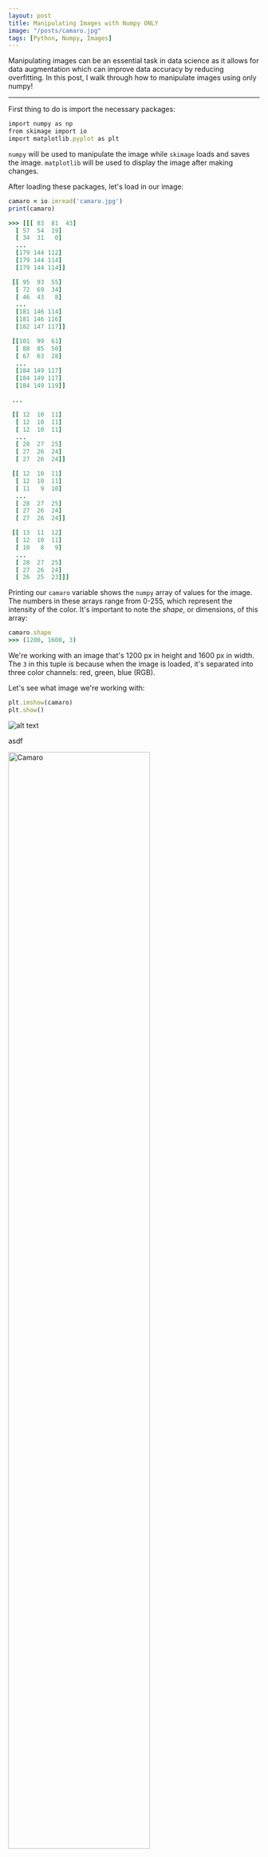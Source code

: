 ```yaml
---
layout: post
title: Manipulating Images with Numpy ONLY
image: "/posts/camaro.jpg"
tags: [Python, Numpy, Images]
---
```


Manipulating images can be an essential task in data science as it allows for data augmentation which can improve data accuracy by reducing overfitting. In this post, I walk through how to manipulate images using only numpy!

---

First thing to do is import the necessary packages:

```ruby
import numpy as np
from skimage import io
import matplotlib.pyplot as plt
```

`numpy` will be used to manipulate the image while `skimage` loads and saves the image. `matplotlib` will be used to display the image after making changes.

After loading these packages, let's load in our image:

```ruby
camaro = io.imread('camaro.jpg')
print(camaro)

>>> [[[ 83  81  43]
  [ 57  54  19]
  [ 34  31   0]
  ...
  [179 144 112]
  [179 144 114]
  [179 144 114]]

 [[ 95  93  55]
  [ 72  69  34]
  [ 46  43   8]
  ...
  [181 146 114]
  [181 146 116]
  [182 147 117]]

 [[101  99  61]
  [ 88  85  50]
  [ 67  63  28]
  ...
  [184 149 117]
  [184 149 117]
  [184 149 119]]

 ...

 [[ 12  10  11]
  [ 12  10  11]
  [ 12  10  11]
  ...
  [ 28  27  25]
  [ 27  26  24]
  [ 27  26  24]]

 [[ 12  10  11]
  [ 12  10  11]
  [ 11   9  10]
  ...
  [ 28  27  25]
  [ 27  26  24]
  [ 27  26  24]]

 [[ 13  11  12]
  [ 12  10  11]
  [ 10   8   9]
  ...
  [ 28  27  25]
  [ 27  26  24]
  [ 26  25  23]]]
```

Printing our `camaro` variable shows the `numpy` array of values for the image. The numbers in these arrays range from 0-255, which represent the intensity of the color. It's important to note the *shape*, or dimensions, of this array:

```ruby
camaro.shape
>>> (1200, 1600, 3)
```

We're working with an image that's 1200 px in height and 1600 px in width. The `3` in this tuple is because when the image is loaded, it's separated into three color channels: red, green, blue (RGB).

Let's see what image we're working with:

```ruby
plt.imshow(camaro)
plt.show()
```

![alt text](/img/posts/camaro.jpg "Camaro")

asdf

<img scr="./img/posts/camaro.jpg" alt="Camaro" width="75%" height="75%"/>

We've loaded our image and displayed it using `matplotlib`! Let's save this file:

```ruby
io.imsave('camaro_plt.jpg', camaro)
```

This code can be used to save any file throughout this walk-through. Alright, let's see if we can *crop* this image to just the camaro:

```ruby
cropped = camaro[350:1100, 200:1400, :]
plt.imshow(cropped)
plt.show()
```

![alt text](/img/posts/camaro_cropped.jpg "Camaro Cropped")

Nice! Using `numpy` slicing, we've selected the values in the arrays to just show the camaro.

Next, let's flip the image. First, *vertically*:

```ruby
vertical_flip = camaro[::-1, :, :]
plt.imshow(vertical_flip)
plt.show()
```

![alt text](/img/posts/camaro_vertical_flip.jpg "Camaro Vertical Flip")

Very cool! We've used `camaro[::-1, :, :]` to *flip* all values in our first array be selecting the values in reverse order. If we want to flip it *horizontally*:

```ruby
horizontal_flip = camaro[:, ::-1, :]
plt.imshow(horizontal_flip)
plt.show()
```

![alt text](/img/posts/camaro_horizontal_flip.jpg "Camaro Horizontal Flip")

Well done! Now, remember how those three color channels? Let's have some fun with that. First, lets grab just the *red* color channel. To do this, we need to zero out the other color channels. If we only cropped out the other channels (selected the *red* channel only), then our image wouldn't render as red. To avoid this, we'll create an array of zeros with the same shape as our `camaro` array:

```ruby
red = np.zeros(camaro.shape, dtype='uint8')
```

Then we'll set the first array of our `red` array equal to the values of the first array in our `camaro` array:
select the first group of arrays

```ruby
red[:, :, 0] = camaro[:, :, 0]
```

Let's see how it looks:

```ruby
plt.imshow(red)
plt.show()
```

![alt text](/img/posts/camaro_red.jpg "Red Camaro")

We can also do this for blue and green:

```ruby
green = np.zeros(camaro.shape, dtype='uint8')
green[:, :, 1] = camaro[:, :, 1]

blue = np.zeros(camaro.shape, dtype='uint8')
blue[:, :, 2] = camaro[:, :, 2]
```

Finally, let's put these together by stacking the arrays:

```ruby
camaro_rainbow = np.vstack((red, green, blue))
plt.imshow(camaro_rainbow)
plt.show()
```

![alt text](/img/posts/camaro_rainbow.jpg "Rainbow Camaro")
